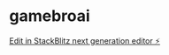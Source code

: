 # gamebroai

[Edit in StackBlitz next generation editor ⚡️](https://stackblitz.com/~/github.com/sefazor/gamebroai)